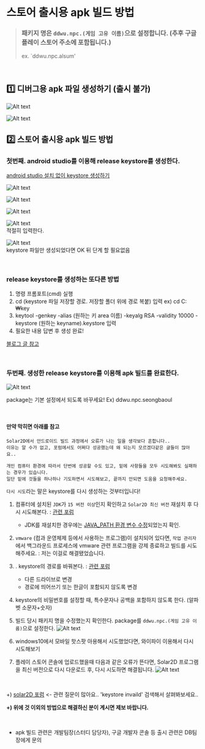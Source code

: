 # 스토어 출시용 apk 빌드 방법

> ### 패키지 명은 `ddwu.npc.(게임 고유 이름)`으로 설정합니다. (추후 구글 플레이 스토어 주소에 포함됩니다.)
> ex. `ddwu.npc.alsum'

<br>

## 1️⃣ 디버그용 apk 파일 생성하기 (출시 불가)
![Alt text](../image/supple02/02.png)  

![Alt text](../image/supple02/01.png)

## 2️⃣ 스토어 출시용 apk 빌드 방법



### 첫번째. android studio를 이용해 release keystore를 생성한다.

[android studio 설치 없이 keystore 생성하기](#release-keystore를-생성하는-또다른-방법)

![Alt text](../image/supple02/03.png)  

![Alt text](../image/supple02/04.png)  

![Alt text](../image/supple02/05.png)  

![Alt text](../image/supple02/06.png)  
적절히 입력한다.  

![Alt text](../image/supple02/07.png)  
keystore 파일만 생성되었다면 OK 뒤 단계 할 필요없음

<br>

### release keystore를 생성하는 또다른 방법

1. 명령 프롬포트(cmd) 실행
2. cd (keystore 파일 저장할 경로. 저장할 폴더 위에 경로 복붙) 입력
     ex) cd C:₩key
3. keytool -genkey -alias (원하는 키 area 이름) -keyalg RSA -validity 10000 -keystore (원하는 keyname).keystore 입력
4. 필요한 내용 답변 후 생성 완료!

[블로그 글 참고](https://mosei.tistory.com/entry/keystore-%EB%A7%8C%EB%93%A4%EA%B8%B0)

<br>

### 두번째. 생성한 release keystore를 이용해 apk 빌드를 완료한다.
![Alt text](../image/supple02/08.png)  

package는 기본 설정에서 되도록 바꾸세요!
Ex) ddwu.npc.seongbaoul

<br>

#### 만약 막히면 아래를 참고
```
Solar2D에서 안드로이드 빌드 과정에서 오류가 나는 일을 생각보다 흔합니다..  
이유는 알 수가 없고, 포럼에서도 어쩌다 성공했는데 왜 되는지 모르겠다같은 글들이 많아요..  

개인 컴퓨터 환경에 따라서 단번에 성공할 수도 있고, 밑에 사항들을 모두 시도해봐도 실패하는 경우가 있습니다.  
일단 밑에 것들을 하나하나 기도하면서 시도해보고, 끝까지 안되면 도움을 요청해주세요.
```
`다시 시도`라는 말은 keystore를 다시 생성하는 것부터입니다!

1. 컴퓨터에 설치된 `JDK`가 `15 버전 이상`인지 확인하고 `Solar2D 최신 버전` 재설치 후 다시 시도해본다. : [관련 포럼](https://forums.solar2d.com/t/build-error-1/355008/2)
	- JDK를 재설치한 경우에는 [JAVA_PATH 환경 변수 수정](https://velog.io/@jaydev/JAVA%EC%9E%90%EB%B0%94-%ED%99%98%EA%B2%BD%EB%B3%80%EC%88%98-%EC%84%A4%EC%A0%95)되었는지 확인.
	
2. `vmware` (컴과 운영체제 등에서 사용하는 프로그램)이 설치되어 있다면, `작업 관리자`에서 백그라운드 프로세스에 vmware 관련 프로그램을 강제 종료하고 빌드를 시도해주세요. : 저는 이걸로 해결됐었습니다.

3. . keystore의 경로를 바꿔본다. : [관련 포럼](https://forums.solar2d.com/t/resolved-the-password-for-the-keystore-was-not-valid-or-the-key-store-was-not-valid/355084/5)
	* 다른 드라이브로 변경
	* 경로에 띄어쓰기 또는 한글이 포함되지 않도록 변경
	
4. keystore의 비밀번호를 설정할 때, 특수문자나 공백을 포함하지 않도록 한다. (알파벳 소문자+숫자)

5. 빌드 당시 패키지 명을 수정했는지 확인한다. package를 `ddwu.npc.(게임 고유 이름)`으로 설정한다.
	![Alt text](../image/supple02/08.png) 
	
6. windows10에서 모바일 핫스팟 아용해서 시도했었다면, 와이파이 이용해서 다시 시도해보기

7. 플레이 스토어 콘솔에 업로드했을때 다음과 같은 오류가 뜬다면, Solar2D 프로그램을 최신 버전으로 다시 다운로드 후, 다시 시도하면 해결됩니다.
	![Alt text](../image/supple02/09.png)  

<br>

+) [solar2D 포럼](https://forums.solar2d.com/) <- 관련 질문이 많아요.. 'keystore invaild' 검색해서 살펴봐보세요..

**+) 위에 것 이외의 방법으로 해결하신 분이 계시면 제보 바랍니다.**

<br>

* apk 빌드 관련은 개발팀장(스터디 담당자), 구글 개발자 콘솔 등 출시 관련은 DB팀장에게 문의
